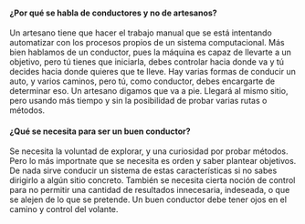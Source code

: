 #### ¿Por qué se habla de conductores y no de artesanos?

Un artesano tiene que hacer el trabajo manual que se está intentando automatizar con los procesos propios de un sistema computacional. 
Más bien hablamos de un conductor, pues la máquina es capaz de llevarte a un objetivo, pero tú tienes que iniciarla, debes controlar hacia donde va y tú decides hacia donde quieres que te lleve. 
Hay varias formas de conducir un auto, y varios caminos, pero tú, como conductor, debes encargarte de determinar eso. Un artesano digamos que va a pie. Llegará al mismo sitio, pero usando más tiempo y sin la posibilidad de probar varias rutas o métodos. 

#### ¿Qué se necesita para ser un buen conductor?

Se necesita la voluntad de explorar, y una curiosidad por probar métodos. Pero lo más importnate que se necesita es orden y saber plantear objetivos. De nada sirve conducir un sistema de estas características si no sabes dirigirlo a algún sitio concreto.
También se necesita cierta noción de control para no permitir una cantidad de resultados innecesaria, indeseada, o que se alejen de lo que se pretende. Un buen conductor debe tener ojos en el camino y control del volante. 
